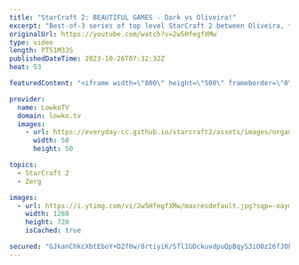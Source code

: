 ```yaml
---
title: "StarCraft 2: BEAUTIFUL GAMES - Dark vs Oliveira!"
excerpt: "Best-of-3 series of top level StarCraft 2 between Oliveira, the current World Champion, and South Korea's best Zerg Dark. This series is amazing, with constant back-and-forths and high level decision making. Support my work: https://patreon.com/lowkotv Lowko Merch: https://lowko.shop  My YouTube channels:"
originalUrl: https://youtube.com/watch?v=2w5HfegfXMw
type: video
length: PT51M33S
publishedDateTime: 2023-10-26T07:32:32Z
heat: 53

featuredContent: "<iframe width=\"800\" height=\"500\" frameborder=\"0\" src=\"https://www.youtube.com/embed/2w5HfegfXMw\" allow=\"accelerometer; autoplay; encrypted-media; gyroscope; picture-in-picture\" allowfullscreen></iframe>"

provider:
  name: LowkoTV
  domain: lowko.tv
  images:
    - url: https://everyday-cc.github.io/starcraft2/assets/images/organizations/lowko.tv-50x50.jpg
      width: 50
      height: 50

topics:
  - StarCraft 2
  - Zerg

images:
  - url: https://i.ytimg.com/vi/2w5HfegfXMw/maxresdefault.jpg?sqp=-oaymwEmCIAKENAF8quKqQMa8AEB-AH-CYAC0AWKAgwIABABGE8gTyhlMA8=&rs=AOn4CLBLFQjw-NAam2tWC1PLdDIYxP2ENg
    width: 1280
    height: 720
    isCached: true

secured: "GJkanChkcXbtEboY+DZf0w/8rtiyiK/Sfl1GDckuvdpuQpBqyS3iO0zI6fJOkvspdshFH5vXvzySfskd+dR+iHOckOty4sG0PtBVxxD6GeKDxvgAICy0M1RDkLlNTEcZRKa7Ujn2DutZ2u0BaTYH0ntHGQv51OMWwoHBKSjL3OWo6zhg0ezkSZq/FvlLzGiqWAjl2Uh4tuugxW+bv7Btyuc5VAOhuc4FU4+VAKJtEMTUa2hcA7b4nbik2mTYBSHSrR/y2ymcz9sMbEdNXb2yv/OexD7aChkjJZN6lrxqts7FDHsle1TxHFrLAEI1dgYT5uuqnisQ9H3t/oT1BkgOQDhJ8c58mJbfJ2EzowIYJkr7G8dN0yx1a9DFik23xEu2HfsXEJ5N+dejAMBCru0r9TyxHcIzLiQSTkDQLuIv310=;tuLdFfBIOcVuIMG3cynpqw=="
---
```


